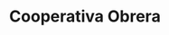 ---
title: "Cooperativa Obrera"
url: /bahia-blanca/cooperativa-obrera-paraguay/
shop: supermercado
---
